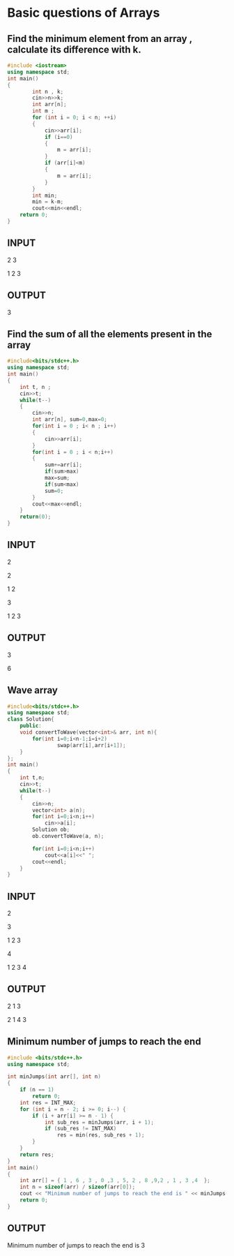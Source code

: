 # Basic questions of Arrays

## Find the minimum element from an array , calculate its difference with k.

```CPP
#include <iostream>
using namespace std;
int main()
{   
        int n , k;
        cin>>n>>k;
        int arr[n];
        int m ;
        for (int i = 0; i < n; ++i)
        {
            cin>>arr[i];
            if (i==0)
            {
                m = arr[i];                
            }
            if (arr[i]<m)
            {
                m = arr[i];                
            }
        }
        int min;
        min = k-m;
        cout<<min<<endl;    
    return 0;
}

```
## INPUT
2 3

1 2 3

## OUTPUT
3

## Find the sum of all the elements present in the array

```CPP
#include<bits/stdc++.h>
using namespace std;
int main()
{
    int t, n ; 
    cin>>t;
    while(t--)
    {
        cin>>n;
        int arr[n], sum=0,max=0;
        for(int i = 0 ; i< n ; i++)
        {
            cin>>arr[i];
        }
        for(int i = 0 ; i < n;i++)
        {
            sum+=arr[i];
            if(sum>max)
            max=sum;
            if(sum<max)
            sum=0;
        }
        cout<<max<<endl;
    }
    return(0);
}

```
## INPUT
2

2

1 2

3

1 2 3

## OUTPUT
3

6

## Wave array

```CPP
#include<bits/stdc++.h>
using namespace std;
class Solution{
    public:
    void convertToWave(vector<int>& arr, int n){
        for(int i=0;i<n-1;i=i+2)     
                swap(arr[i],arr[i+1]); 
    }
};
int main()
{
    int t,n;
    cin>>t; 
    while(t--) 
    {
        cin>>n; 
        vector<int> a(n); 
        for(int i=0;i<n;i++)
            cin>>a[i]; 
        Solution ob;
        ob.convertToWave(a, n);

        for(int i=0;i<n;i++)
            cout<<a[i]<<" ";     
        cout<<endl;
    }
}  

```
## INPUT

2

3

1 2 3

4

1 2 3 4

## OUTPUT

2 1 3

2 1 4 3

## Minimum number of jumps to reach the end
```cpp
#include <bits/stdc++.h>
using namespace std;

int minJumps(int arr[], int n)
{
	if (n == 1)
		return 0;
	int res = INT_MAX;
	for (int i = n - 2; i >= 0; i--) {
		if (i + arr[i] >= n - 1) {
			int sub_res = minJumps(arr, i + 1);
			if (sub_res != INT_MAX)
				res = min(res, sub_res + 1);
		}
	}
	return res;
}
int main()
{
	int arr[] = { 1 , 6 , 3 , 0 ,3 , 5, 2 , 8 ,9,2 , 1 , 3 ,4  };
	int n = sizeof(arr) / sizeof(arr[0]);
	cout << "Minimum number of jumps to reach the end is " << minJumps(arr, n);
	return 0;
}

```
## OUTPUT

Minimum number of jumps to reach the end is 3
